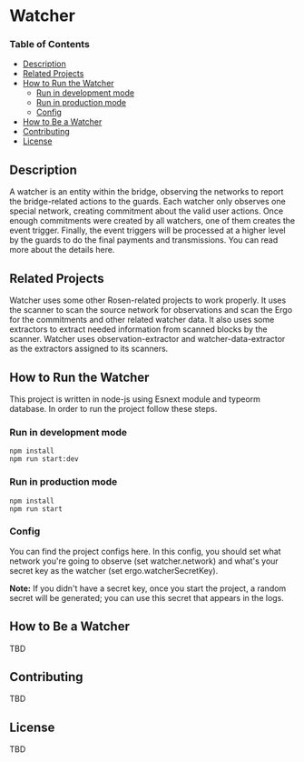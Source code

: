 # Watcher


### Table of Contents
- [Description](#description)  
- [Related Projects](#related-projects)
- [How to Run the Watcher](#how-to-run-the-watcher)
  - [Run in development mode](#run-in-development-mode)
  - [Run in production mode](#run-in-production-mode)
  - [Config](#config)
- [How to Be a Watcher](#how-to-be-a-watcher)
- [Contributing](#contributing)
- [License](#license)
<a name="headers"/>

## Description
A watcher is an entity within the bridge, observing the networks to report the bridge-related actions to the guards. Each watcher only observes one special network, creating commitment about the valid user actions. Once enough commitments were created by all watchers, one of them creates the event trigger. Finally, the event triggers will be processed at a higher level by the guards to do the final payments and transmissions. You can read more about the details here.


## Related Projects
Watcher uses some other Rosen-related projects to work properly. It uses the scanner to scan the source network for observations and scan the Ergo for the commitments and other related watcher data. It also uses some extractors to extract needed information from scanned blocks by the scanner. Watcher uses observation-extractor and watcher-data-extractor as the extractors assigned to its scanners.

## How to Run the Watcher
This project is written in node-js using Esnext module and typeorm database. In order to run the project follow these steps.

### Run in development mode
```shell
npm install
npm run start:dev
```

### Run in production mode
```shell
npm install
npm run start
```

### Config
You can find the project configs here. In this config, you should set what network you're going to observe (set watcher.network) and what's your secret key as the watcher (set ergo.watcherSecretKey). 

**Note:** If you didn't have a secret key, once you start the project, a random secret will be generated; you can use this secret that appears in the logs.

## How to Be a Watcher 
TBD

## Contributing
TBD

## License
TBD
